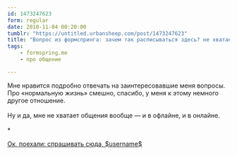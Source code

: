 ```yaml
---
id: 1473247623
form: regular
date: 2010-11-04 00:20:00
tumblr: "https://untitled.urbansheep.com/post/1473247623"
title: "Вопрос из формспринга: зачем так расписываться здесь? не хватает общения в нормальной жизни?"
tags:
    - formspring.me
    - про общение

---
```


<p class="formspringmeAnswer">Мне нравится подробно отвечать на заинтересовавшие меня вопросы. Про «нормальную жизнь» смешно, спасибо, у меня к этому немного другое отношение.<br/><br/>
Ну и да, мне не хватает общения вообще — и в офлайне, и в онлайне.<br/><br/>
*</p>

<p class="formspringmeFooter">
    <a href="http://formspring.me/urbansheep?utm_medium=social&amp;utm_source=tumblr&amp;utm_campaign=shareanswer">Ок, поехали: спрашивать сюда, $username$</a>
</p>

